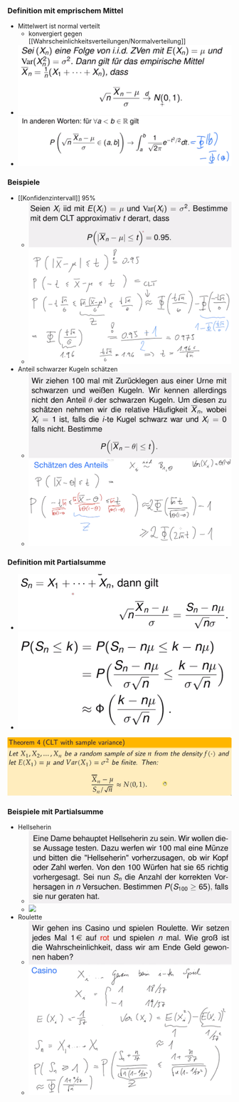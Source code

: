 ### Definition mit emprischem Mittel
 + Mittelwert ist normal verteilt
	 + konvergiert gegen [[Wahrscheinlichkeitsverteilungen/Normalverteilung]]
 + ![](Pasted%20image%2020221114111305.png)
 + ![](Pasted%20image%2020221114111327.png)

### Beispiele
+ [[Konfidenzintervall]] 95%
	+ ![](Pasted%20image%2020221114112410.png)
	+ ![](Pasted%20image%2020221114113208.png)
+ Anteil schwarzer Kugeln schätzen
	+ ![](Pasted%20image%2020221114113305.png)
	+ ![](Pasted%20image%2020221114113927.png)

### Definition mit Partialsumme
+ ![](Pasted%20image%2020221114114031.png)
+ ![](Pasted%20image%2020221114114038.png)

![](Pasted%20image%2020230115091908.png)

### Beispiele mit Partialsumme
+ Hellseherin
	+ ![](Pasted%20image%2020221114114132.png)
	+  ![](Pasted%20image%2020221114114854.png)
+ Roulette
	+ ![](Pasted%20image%2020221114115003.png)
	+  ![](Pasted%20image%2020221114115358.png)
